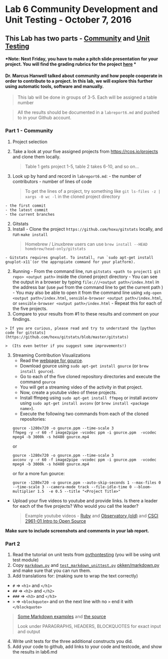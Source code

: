 # Lab 6 Community Development and Unit Testing - October 7, 2016

## This Lab has two parts - [Community](#part-1) and [Unit Testing](#part-2)

#### *Note: Next Friday, you have to make a pitch slide presentation for your project. You will find the grading rubrics for the project [here](https://docs.google.com/spreadsheets/d/1amSHK84DYBdtH1n_0hi6xqbtTk9kYcD2cDZQdQwS1xw/edit?usp=sharing) *

#### Dr. Marcus Hanwell talked about community and how people cooperate in order to contribute to a project. In this lab, we will explore this further using automatic tools, software and manually.

> This lab will be done in groups of 3-5. Each will be assigned a table number

> All the results should be documented in a `labreport6.md` and pushed to in your Github account.

### Part 1 - Community
1. Project selection
  1. Take a look at your five assigned projects from https://rcos.io/projects and clone them locally.
      > Table 1 gets project 1-5, table 2 takes 6-10, and so on...

  2. Look up by hand and record in `labreport6.md`:
    - the number of contributors
    - number of lines of code
      > To get the lines of a project, try something like `git ls-files -z | xargs -0 wc -l` in the cloned project directory

    - the first commit
    - the latest commit
    - the current branches
    
2. Gitstats
  1. Install
    - Clone the project `https://github.com/hoxu/gitstats` locally, and run `make install`
      > Homebrew / Linuxbrew users can use `brew install --HEAD homebrew/head-only/gitstats`

    - Gitstats requires gnuplot. To install, run `sudo apt-get install gnuplot-x11`(or the appropiate command for your platform).
  2. Running
    - From the command line, run `gitstats <path to project1 git repo> <output path>` inside the cloned project directory
    - You can see the output in a browser by typing `file:///<output path>/index.html` in the address bar (use `pwd` from the command line to get the current path  )
    - You may also be able to open it from the command line using `xdg-open <output path>/index.html`, `sensible-browser <output path>/index.html`, or `sensible-browser <output path>/index.html`
    - Repeat this for each of the five projects.
  4. Compare to your results from #1 to these results and comment on your findings.

    > If you are curious, please read and try to understand the [python code for gitstats](https://github.com/hoxu/gitstats/blob/master/gitstats)
    
    >  (Its even better if you suggest some improvements!)

3. Streaming Contribution Visualizations
   - Read the [webpage for gource](http://gource.io/).
   - Download gource using `sudo apt-get install gource` (or `brew install gource`).
   - Go to each of the five cloned repository directories and execute the command
   `gource`
   - You will get a streaming video of the activity in that project.
   - Now, create a youtube video of these projects.
   - Install ffmpeg using `sudo apt-get install ffmpeg` or install avconv using `sudo apt-get install avconv` (or `brew install <package name>`).
   - Execute the following two commands from each of the cloned repositories:
    ```
    gource -1280x720 -o gource.ppm --time-scale 3
    ffmpeg -y -r 60 -f image2pipe -vcodec ppm -i gource.ppm  -vcodec mpeg4 -b 3000k -s hd480 gource.mp4
     ```
    or
    ```
    gource -1280x720 -o gource.ppm --time-scale 3
    avconv -y -r 60 -f image2pipe -vcodec ppm -i gource.ppm  -vcodec mpeg4 -b 3000k -s hd480 gource.mp4
    ```
    or for a more fun gource:
    ```
    gource -1280x720 -o gource.ppm --auto-skip-seconds 1 --max-files 0 --time-scale 3 --camera-mode track --file-idle-time 0 --bloom-multiplier 1.5  -e 0.5 --title "<Project Title>"
    ```

  - Upload your five videos to youtube and provide links. Is there a leader for each of the five projects? Who would you call the leader?

      > Example youtube videos - [Ruby](https://www.youtube.com/watch?v=si-kxnwKvjU) and  [Observatory   (old)](https://www.youtube.com/watch?v=SKArMLw1QY0)  and [CSCI 2961-01 Intro to Open Source](https://youtu.be/-R3-t0oLcpk )


  __Make sure to include screenshots and comments in your lab report.__

### Part 2
1. Read the tutorial on unit tests from [pythontesting](http://pythontesting.net/framework/unittest/unittest-introduction) 
(you will be using unit test module)
2.  Copy [`markdown.py`](https://github.com/okken/markdown.py/blob/master/markdown.py) and [`test_markdown_unittest.py`](https://github.com/okken/markdown.py/blob/master/test_markdown_unittest.py) [okken/markdown.py](https://github.com/okken/markdown.py) and make sure that you can run them.
3.  Add translations for:  (making sure to wrap the text correctly)
  - `#` => `<h1>` and `</h1>` 
  - `##` => `<h2>` and `</h2>` 
  - `###` => `<h3>` and `</h3>` 
  - `>` => `<blockquote>` and on the next line with no `>` end it with `</blockquote>` 

  > [Some Markdown examples](https://daringfireball.net/projects/markdown/basics) and [the source](https://daringfireball.net/projects/markdown/basics.text)
  >
  > Look under PARAGRAPHS, HEADERS, BLOCKQUOTES for exact input and output
  > 

4. Write unit tests for the three additional constructs you did.
5. Add your code to github, add links to your code and testcode, and show the results in lab6.md
